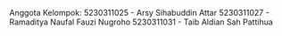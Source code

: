 Anggota Kelompok:
5230311025 - Arsy Sihabuddin Attar
5230311027 - Ramaditya Naufal Fauzi Nugroho
5230311031 - Taib Aldian Sah Pattihua
